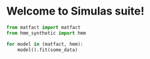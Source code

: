# Welcome to Simulas suite!

```python
from matfact import matfact
from hmm_synthetic import hmm

for model in (matfact, hmm):
    model().fit(some_data)
```

